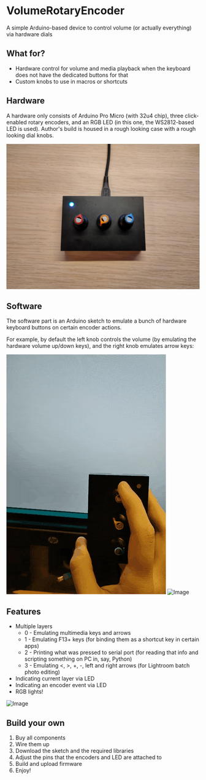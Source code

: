 # VolumeRotaryEncoder
A simple Arduino-based device to control volume (or actually everything) via hardware dials

## What for?

- Hardware control for volume and media playback when the keyboard does not have the dedicated buttons for that
- Custom knobs to use in macros or shortcuts

## Hardware

A hardware only consists of Arduino Pro Micro (with 32u4 chip), three click-enabled rotary encoders, and an RGB LED (in this one, the WS2812-based LED is used). Author's build is housed in a rough looking case with a rough looking dial knobs.

![Image](img/photo.jpg)

## Software

The software part is an Arduino sketch to emulate a bunch of hardware keyboard buttons on certain encoder actions.

For example, by default the left knob controls the volume (by emulating the hardware volume up/down keys), and the right knob emulates arrow keys:

![Image](img/volume.gif) ![Image](img/scrollphotos.gif)

## Features

- Multiple layers 
  - 0 - Emulating multimedia keys and arrows
  - 1 - Emulating F13+ keys (for binding them as a shortcut key in certain apps)
  - 2 - Printing what was pressed to serial port (for reading that info and scripting something on PC in, say, Python)
  - 3 - Emulating <, >, +, -, left and right arrows (for Lightroom batch photo editing)
- Indicating current layer via LED
- Indicating an encoder event via LED
- RGB lights!

![Image](img/rgb.gif)

## Build your own
1) Buy all components
2) Wire them up
3) Download the sketch and the required libraries
4) Adjust the pins that the encoders and LED are attached to
5) Build and upload firmware
6) Enjoy!
